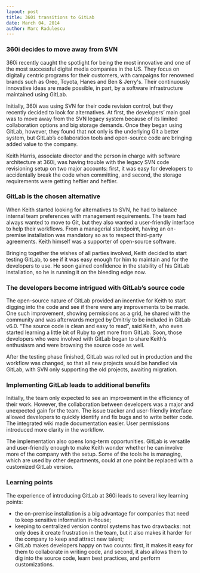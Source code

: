 ```yaml
---
layout: post
title: 360i transitions to GitLab
date: March 04, 2014
author: Marc Radulescu
---
```

### 360i decides to move away from SVN
360i recently caught the spotlight for being the most innovative and one of the most successful digital media companies in the US. They focus on digitally centric programs for their customers, with campaigns for renowned brands such as Oreo, Toyota, Hanes and Ben & Jerry's. Their continuously innovative ideas are made possible, in part, by a software infrastructure maintained using GitLab.
 
Initially, 360i was using SVN for their code revision control, but they recently decided to look for alternatives. At first, the developers’ main goal was to move away from the SVN legacy system because of its limited collaboration options and big storage demands. Once they began using GitLab, however, they found that not only is the underlying Git a better system, but GitLab’s collaboration tools and open-source code are bringing added value to the company.

Keith Harris, associate director and the person in charge with software architecture at 360i, was having trouble with the legacy SVN code revisioning setup on two major accounts: first, it was easy for developers to accidentally break the code when committing, and 
second, the storage requirements were getting heftier and heftier.

### GitLab is the chosen alternative
When Keith started looking for alternatives to SVN, he had to balance internal team preferences with management requirements. The team had always wanted to move to Git, but they also wanted a user-friendly interface to help their workflows. From a managerial standpoint, having an on-premise installation was mandatory so as to respect third-party agreements. Keith himself was a supporter of open-source software.

Bringing together the wishes of all parties involved, Keith decided to start testing GitLab, to see if it was easy enough for him to maintain and for the developers to use. He soon gained confidence in the stability of his GitLab installation, so he is running it on the bleeding edge now.

### The developers become intrigued with GitLab’s source code
The open-source nature of GitLab provided an incentive for Keith to start digging into the code and see if there were any improvements to be made. One such improvement, showing permissions as a grid, he shared with the community and was afterwards merged by Dmitriy to be included in GitLab v6.0. “The source code is clean and easy to read”, said Keith, who even started learning a little bit of Ruby to get more from GitLab. Soon, those developers who were involved with GitLab began to share Keith’s enthusiasm and were browsing the source code as well.

After the testing phase finished, GitLab was rolled out in production and the workflow was changed, so that all new projects would be handled via GitLab, with SVN only supporting the old projects, awaiting migration.

### Implementing GitLab leads to additional benefits
Initially, the team only expected to see an improvement in the efficiency of their work. However, the collaboration between developers was a major and unexpected gain for the team. The issue tracker and user-friendly interface allowed developers to quickly identify and fix bugs and to write better code. The integrated wiki made documentation easier. User permissions introduced more clarity in the workflow.

The implementation also opens long-term opportunities. GitLab is versatile and user-friendly enough to make Keith wonder whether he can involve more of the company with the setup. Some of the tools he is managing, which are used by other departments, could at one point be replaced with a customized GitLab version.

### Learning points
The experience of introducing GitLab at 360i leads to several key learning points:
 - the on-premise installation is a big advantage for companies that need to keep sensitive information in-house;
 - keeping to centralized version control systems has two drawbacks: not only does it create frustration in the team, but it also makes it harder for the company to keep and attract new talent;
 - GitLab makes developers happy on two counts: first, it makes it easy for them to collaborate in writing code, and second, it also allows them to dig into the source code, learn best practices, and perform customizations.
